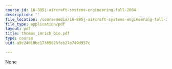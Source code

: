 ```yaml
---
course_id: 16-885j-aircraft-systems-engineering-fall-2004
description: ''
file_location: /coursemedia/16-885j-aircraft-systems-engineering-fall-2004/a9c24010bc17365625feb27e749d957c_thomas_imrich_bio.pdf
file_type: application/pdf
layout: pdf
title: thomas_imrich_bio.pdf
type: course
uid: a9c24010bc17365625feb27e749d957c

---
```

None